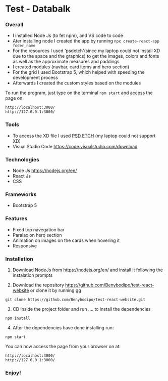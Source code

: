# Test - Databalk
### Overall
- I installed Node Js (to fet npm), and VS code to code
- Ater installing node I created the app by running ``` npx create-react-app foder_name ```
- For the resources I used 'psdetch'(since my laptop could not install XD due to the space and the graphics) to get the images, colors and fonts as well as the approximate measures and paddings
- I created modules (navbar, card items and hero section)
- For the grid I used Bootstrap 5, which helped with speeding the development process
- Afterwards I created the custom styles based on the modules 

To run the program, just type on the terminal ``` npm start ``` and access the page on 
```
http://localhost:3000/
http://127.0.0.1:3000/

```

### Tools
- To access the XD file I used [PSD ETCH](https://www.psdetch.com/ "PSD ETCH") (my laptop could not support XD)
- Visual Studio Code https://code.visualstudio.com/download

### Technologies

- Node Js  https://nodejs.org/en/
- React Js
- CSS

### Frameworks
- Bootstrap 5

### Features
- Fixed top navegation bar
- Paralax on hero section 
- Animation on images on the cards when hovering it
- Responsive 

### Installation

1. Download NodeJs from https://nodejs.org/en/ and install it following the instalation prompts

2. Download the repository https://github.com/Benybodipo/test-react-website or clone it by running
gg
``` 
git clone https://github.com/Benybodipo/test-react-website.git 
```
3. CD inside the project folder and run .... to install the dependencies
```
npm install 

```

4. After the dependencies have done installing run:
``` 
npm start 
```

You can now access the page from your browser on at:
``` 
http://localhost:3000/
http://127.0.0.1:3000/

```

### Enjoy!

